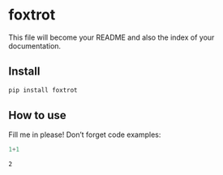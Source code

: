 foxtrot
================

<!-- WARNING: THIS FILE WAS AUTOGENERATED! DO NOT EDIT! -->

This file will become your README and also the index of your
documentation.

## Install

``` sh
pip install foxtrot
```

## How to use

Fill me in please! Don’t forget code examples:

``` python
1+1
```

    2
